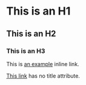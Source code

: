 # This is an H1 #

## This is an H2 ##

### This is an H3 ######

This is [an example](http://example.com/ "Title") inline link.

[This link](http://example.net/) has no title attribute.